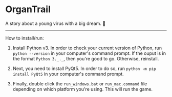 # OrganTrail

A story about a young virus with a big dream. 💪 

---

How to install/run:

1. Install Python v3. In order to check your current version of Python, run `python --version` in your computer's command prompt. If the ouput is in the format `Python 3._._`, then you're good to go. Otherwise, reinstall.

2. Next, you need to install PyQt5. In order to do so, run `python -m pip install PyQt5` in your computer's command prompt.

3. Finally, double click the `run_windows.bat` or `run_mac.command` file depending on which platform you're using. This will run the game.